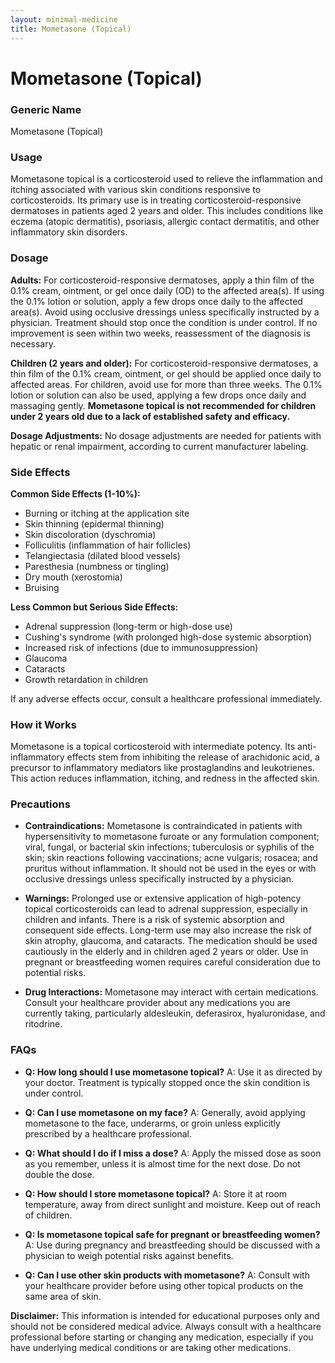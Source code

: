```yaml
---
layout: minimal-medicine
title: Mometasone (Topical)
---
```


# Mometasone (Topical)
### Generic Name
Mometasone (Topical)

### Usage
Mometasone topical is a corticosteroid used to relieve the inflammation and itching associated with various skin conditions responsive to corticosteroids.  Its primary use is in treating corticosteroid-responsive dermatoses in patients aged 2 years and older.  This includes conditions like eczema (atopic dermatitis), psoriasis, allergic contact dermatitis, and other inflammatory skin disorders.


### Dosage

**Adults:** For corticosteroid-responsive dermatoses, apply a thin film of the 0.1% cream, ointment, or gel once daily (OD) to the affected area(s).  If using the 0.1% lotion or solution, apply a few drops once daily to the affected area(s). Avoid using occlusive dressings unless specifically instructed by a physician. Treatment should stop once the condition is under control. If no improvement is seen within two weeks, reassessment of the diagnosis is necessary.

**Children (2 years and older):** For corticosteroid-responsive dermatoses, a thin film of the 0.1% cream, ointment, or gel should be applied once daily to affected areas.  For children, avoid use for more than three weeks.  The 0.1% lotion or solution can also be used, applying a few drops once daily and massaging gently.  **Mometasone topical is not recommended for children under 2 years old due to a lack of established safety and efficacy.**

**Dosage Adjustments:** No dosage adjustments are needed for patients with hepatic or renal impairment, according to current manufacturer labeling.


### Side Effects

**Common Side Effects (1-10%):**

* Burning or itching at the application site
* Skin thinning (epidermal thinning)
* Skin discoloration (dyschromia)
* Folliculitis (inflammation of hair follicles)
* Telangiectasia (dilated blood vessels)
* Paresthesia (numbness or tingling)
* Dry mouth (xerostomia)
* Bruising

**Less Common but Serious Side Effects:**

* Adrenal suppression (long-term or high-dose use)
*  Cushing's syndrome (with prolonged high-dose systemic absorption)
*  Increased risk of infections (due to immunosuppression)
*  Glaucoma
* Cataracts
*  Growth retardation in children

If any adverse effects occur, consult a healthcare professional immediately.


### How it Works

Mometasone is a topical corticosteroid with intermediate potency.  Its anti-inflammatory effects stem from inhibiting the release of arachidonic acid, a precursor to inflammatory mediators like prostaglandins and leukotrienes. This action reduces inflammation, itching, and redness in the affected skin.


### Precautions

* **Contraindications:** Mometasone is contraindicated in patients with hypersensitivity to mometasone furoate or any formulation component; viral, fungal, or bacterial skin infections; tuberculosis or syphilis of the skin; skin reactions following vaccinations; acne vulgaris; rosacea; and pruritus without inflammation. It should not be used in the eyes or with occlusive dressings unless specifically instructed by a physician.

* **Warnings:** Prolonged use or extensive application of high-potency topical corticosteroids can lead to adrenal suppression, especially in children and infants.  There is a risk of systemic absorption and consequent side effects.  Long-term use may also increase the risk of skin atrophy, glaucoma, and cataracts.  The medication should be used cautiously in the elderly and in children aged 2 years or older.  Use in pregnant or breastfeeding women requires careful consideration due to potential risks.

* **Drug Interactions:**  Mometasone may interact with certain medications.  Consult your healthcare provider about any medications you are currently taking, particularly aldesleukin, deferasirox, hyaluronidase, and ritodrine.


### FAQs

* **Q: How long should I use mometasone topical?** A: Use it as directed by your doctor. Treatment is typically stopped once the skin condition is under control.

* **Q: Can I use mometasone on my face?** A: Generally, avoid applying mometasone to the face, underarms, or groin unless explicitly prescribed by a healthcare professional.

* **Q: What should I do if I miss a dose?** A: Apply the missed dose as soon as you remember, unless it is almost time for the next dose. Do not double the dose.

* **Q: How should I store mometasone topical?** A: Store it at room temperature, away from direct sunlight and moisture.  Keep out of reach of children.

* **Q: Is mometasone topical safe for pregnant or breastfeeding women?** A:  Use during pregnancy and breastfeeding should be discussed with a physician to weigh potential risks against benefits.

* **Q: Can I use other skin products with mometasone?** A:  Consult with your healthcare provider before using other topical products on the same area of skin.


**Disclaimer:** This information is intended for educational purposes only and should not be considered medical advice. Always consult with a healthcare professional before starting or changing any medication, especially if you have underlying medical conditions or are taking other medications.
